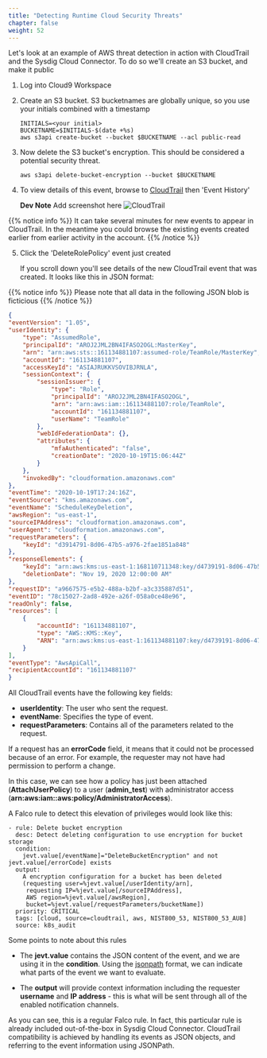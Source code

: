 ```yaml
---
title: "Detecting Runtime Cloud Security Threats"
chapter: false
weight: 52
---
```


Let's look at an example of AWS threat detection in action with CloudTrail and the Sysdig Cloud Connector.  To do so we'll create an S3 bucket, and make it public

1. Log into Cloud9 Workspace
2. Create an S3 bucket. S3 bucketnames are globally unique, so you use your initials combined with a timestamp

    ```
    INITIALS=<your initial>
    BUCKETNAME=$INITIALS-$(date +%s)
    aws s3api create-bucket --bucket $BUCKETNAME --acl public-read
    ```

3. Now delete the S3 bucket's encryption.  This should be considered a potential security threat.

    ```
    aws s3api delete-bucket-encryption --bucket $BUCKETNAME
    ```

4. To view details of this event, browse to [CloudTrail](https://console.aws.amazon.com/cloudtrail/home) then 'Event History'

    **Dev Note** Add screenshot here
    ![CloudTrail](/images/50_module_3/cloudtrail01.png)

{{% notice info %}}
It can take several minutes for new events to appear in CloudTrail. In the meantime you could browse the existing events created earlier from earlier activity in the account.
{{% /notice %}}

5. Click the 'DeleteRolePolicy' event just created

    If you scroll down you'll see details of the new CloudTrail event that was created.  It looks like this in JSON format:

{{% notice info %}}
Please note that all data in the following JSON blob is ficticious
{{% /notice %}}

```JSON
{
"eventVersion": "1.05",
"userIdentity": {
    "type": "AssumedRole",
    "principalId": "AROJ2JML2BN4IFASO2OGL:MasterKey",
    "arn": "arn:aws:sts::161134881107:assumed-role/TeamRole/MasterKey",
    "accountId": "161134881107",
    "accessKeyId": "ASIAJRUKKVSOVIBJRNLA",
    "sessionContext": {
        "sessionIssuer": {
            "type": "Role",
            "principalId": "AROJ2JML2BN4IFASO2OGL",
            "arn": "arn:aws:iam::161134881107:role/TeamRole",
            "accountId": "161134881107",
            "userName": "TeamRole"
        },
        "webIdFederationData": {},
        "attributes": {
            "mfaAuthenticated": "false",
            "creationDate": "2020-10-19T15:06:44Z"
        }
    },
    "invokedBy": "cloudformation.amazonaws.com"
},
"eventTime": "2020-10-19T17:24:16Z",
"eventSource": "kms.amazonaws.com",
"eventName": "ScheduleKeyDeletion",
"awsRegion": "us-east-1",
"sourceIPAddress": "cloudformation.amazonaws.com",
"userAgent": "cloudformation.amazonaws.com",
"requestParameters": {
    "keyId": "d3914791-8d06-47b5-a976-2fae1851a848"
},
"responseElements": {
    "keyId": "arn:aws:kms:us-east-1:168110711348:key/d4739191-8d06-47b5-a976-21a8fe1854a8",
    "deletionDate": "Nov 19, 2020 12:00:00 AM"
},
"requestID": "a9667575-e5b2-488a-b2bf-a3c335887d51",
"eventID": "78c15027-2ad8-492e-a26f-058a0ce48e96",
"readOnly": false,
"resources": [
    {
        "accountId": "161134881107",
        "type": "AWS::KMS::Key",
        "ARN": "arn:aws:kms:us-east-1:161134881107:key/d4739191-8d06-47b5-a976-21a8fe1854a8"
    }
],
"eventType": "AwsApiCall",
"recipientAccountId": "161134881107"
}
```

All CloudTrail events have the following key fields:

- **userIdentity**: The user who sent the request.
- **eventName**: Specifies the type of event.
- **requestParameters**: Contains all of the parameters related to the request.

If a request has an **errorCode** field, it means that it could not be processed because of an error. For example, the requester may not have had permission to perform a change.

In this case, we can see how a policy has just been attached (**AttachUserPolicy**) to a user (**admin_test**) with administrator access (**arn:aws:iam::aws:policy/AdministratorAccess**).

A Falco rule to detect this elevation of privileges would look like this:


```
- rule: Delete bucket encryption
  desc: Detect deleting configuration to use encryption for bucket storage
  condition:
    jevt.value[/eventName]="DeleteBucketEncryption" and not jevt.value[/errorCode] exists
  output:
    A encryption configuration for a bucket has been deleted
    (requesting user=%jevt.value[/userIdentity/arn],
     requesting IP=%jevt.value[/sourceIPAddress],
     AWS region=%jevt.value[/awsRegion],
     bucket=%jevt.value[/requestParameters/bucketName])
  priority: CRITICAL
  tags: [cloud, source=cloudtrail, aws, NIST800_53, NIST800_53_AU8]
  source: k8s_audit
```

Some points to note about this rules

 - The **jevt.value** contains the JSON content of the event, and we are using it in the **condition**. Using the [jsonpath](https://jsonpath.com/) format, we can indicate what parts of the event we want to evaluate.

 - The **output** will provide context information including the requester **username** and **IP address** - this is what will be sent through all of the enabled notification channels.

As you can see, this is a regular Falco rule. In fact, this particular rule is already included out-of-the-box in Sysdig Cloud Connector. CloudTrail compatibility is achieved by handling its events as JSON objects, and referring to the event information using JSONPath.
